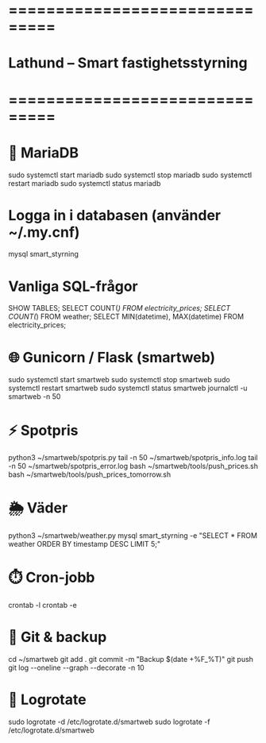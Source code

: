 # ===============================
# Lathund – Smart fastighetsstyrning
# ===============================

# 🔧 MariaDB
sudo systemctl start mariadb
sudo systemctl stop mariadb
sudo systemctl restart mariadb
sudo systemctl status mariadb

# Logga in i databasen (använder ~/.my.cnf)
mysql smart_styrning

# Vanliga SQL-frågor
SHOW TABLES;
SELECT COUNT(*) FROM electricity_prices;
SELECT COUNT(*) FROM weather;
SELECT MIN(datetime), MAX(datetime) FROM electricity_prices;

# 🌐 Gunicorn / Flask (smartweb)
sudo systemctl start smartweb
sudo systemctl stop smartweb
sudo systemctl restart smartweb
sudo systemctl status smartweb
journalctl -u smartweb -n 50

# ⚡ Spotpris
python3 ~/smartweb/spotpris.py
tail -n 50 ~/smartweb/spotpris_info.log
tail -n 50 ~/smartweb/spotpris_error.log
bash ~/smartweb/tools/push_prices.sh
bash ~/smartweb/tools/push_prices_tomorrow.sh

# 🌦️ Väder
python3 ~/smartweb/weather.py
mysql smart_styrning -e "SELECT * FROM weather ORDER BY timestamp DESC LIMIT 5;"

# ⏱️ Cron-jobb
crontab -l
crontab -e

# 💾 Git & backup
cd ~/smartweb
git add .
git commit -m "Backup $(date +%F_%T)"
git push
git log --oneline --graph --decorate -n 10

# 📜 Logrotate
sudo logrotate -d /etc/logrotate.d/smartweb
sudo logrotate -f /etc/logrotate.d/smartweb

